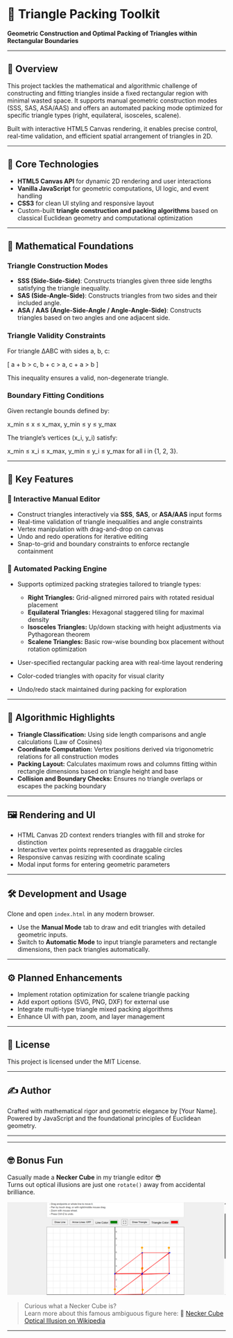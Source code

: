 # 🧮 Triangle Packing Toolkit  
**Geometric Construction and Optimal Packing of Triangles within Rectangular Boundaries**

---

## 📘 Overview

This project tackles the mathematical and algorithmic challenge of constructing and fitting triangles inside a fixed rectangular region with minimal wasted space. It supports manual geometric construction modes (SSS, SAS, ASA/AAS) and offers an automated packing mode optimized for specific triangle types (right, equilateral, isosceles, scalene).

Built with interactive HTML5 Canvas rendering, it enables precise control, real-time validation, and efficient spatial arrangement of triangles in 2D.

---

## 🔧 Core Technologies

- **HTML5 Canvas API** for dynamic 2D rendering and user interactions  
- **Vanilla JavaScript** for geometric computations, UI logic, and event handling  
- **CSS3** for clean UI styling and responsive layout  
- Custom-built **triangle construction and packing algorithms** based on classical Euclidean geometry and computational optimization  

---

## 🧮 Mathematical Foundations

### Triangle Construction Modes

- **SSS (Side-Side-Side)**: Constructs triangles given three side lengths satisfying the triangle inequality.  
- **SAS (Side-Angle-Side)**: Constructs triangles from two sides and their included angle.  
- **ASA / AAS (Angle-Side-Angle / Angle-Angle-Side)**: Constructs triangles based on two angles and one adjacent side.

### Triangle Validity Constraints

For triangle ΔABC with sides a, b, c:

\[
a + b > c, b + c > a, c + a > b
\]

This inequality ensures a valid, non-degenerate triangle.

### Boundary Fitting Conditions

Given rectangle bounds defined by:


x_min ≤ x ≤ x_max, y_min ≤ y ≤ y_max



The triangle’s vertices (x_i, y_i) satisfy:

x_min ≤ x_i ≤ x_max, y_min ≤ y_i ≤ y_max for all i in {1, 2, 3}.

---

## 🚧 Key Features

### 🎨 Interactive Manual Editor

- Construct triangles interactively via **SSS**, **SAS**, or **ASA/AAS** input forms  
- Real-time validation of triangle inequalities and angle constraints  
- Vertex manipulation with drag-and-drop on canvas  
- Undo and redo operations for iterative editing  
- Snap-to-grid and boundary constraints to enforce rectangle containment

### 🤖 Automated Packing Engine

- Supports optimized packing strategies tailored to triangle types:

  - **Right Triangles:** Grid-aligned mirrored pairs with rotated residual placement  
  - **Equilateral Triangles:** Hexagonal staggered tiling for maximal density  
  - **Isosceles Triangles:** Up/down stacking with height adjustments via Pythagorean theorem  
  - **Scalene Triangles:** Basic row-wise bounding box placement without rotation optimization

- User-specified rectangular packing area with real-time layout rendering  
- Color-coded triangles with opacity for visual clarity  
- Undo/redo stack maintained during packing for exploration

---

## 📐 Algorithmic Highlights

- **Triangle Classification:** Using side length comparisons and angle calculations (Law of Cosines)  
- **Coordinate Computation:** Vertex positions derived via trigonometric relations for all construction modes  
- **Packing Layout:** Calculates maximum rows and columns fitting within rectangle dimensions based on triangle height and base  
- **Collision and Boundary Checks:** Ensures no triangle overlaps or escapes the packing boundary  

---

## 🖼️ Rendering and UI

- HTML Canvas 2D context renders triangles with fill and stroke for distinction  
- Interactive vertex points represented as draggable circles  
- Responsive canvas resizing with coordinate scaling  
- Modal input forms for entering geometric parameters

---

## 🛠️ Development and Usage

Clone and open `index.html` in any modern browser.

- Use the **Manual Mode** tab to draw and edit triangles with detailed geometric inputs.  
- Switch to **Automatic Mode** to input triangle parameters and rectangle dimensions, then pack triangles automatically.

---

## ⚙️ Planned Enhancements

- Implement rotation optimization for scalene triangle packing  
- Add export options (SVG, PNG, DXF) for external use  
- Integrate multi-type triangle mixed packing algorithms  
- Enhance UI with pan, zoom, and layer management  

---

## 📜 License

This project is licensed under the MIT License.

---

## ✍️ Author

Crafted with mathematical rigor and geometric elegance by [Your Name].  
Powered by JavaScript and the foundational principles of Euclidean geometry.

--- 

---
## 🤓 Bonus Fun

Casually made a **Necker Cube** in my triangle editor 😎  
Turns out optical illusions are just one `rotate()` away from accidental brilliance.

![App Screenshot](https://github.com/markkamuya/space-optimization/blob/main/Screenshot%202025-07-03%20024031.png?raw=true)

> Curious what a Necker Cube is?  
> Learn more about this famous ambiguous figure here:
> 🔗 [Necker Cube Optical Illusion on Wikipedia](https://en.wikipedia.org/wiki/Necker_cube)
---
